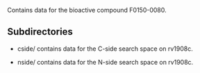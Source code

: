 Contains data for the bioactive compound F0150-0080.

## Subdirectories

- cside/ contains data for the C-side search space on rv1908c.

- nside/ contains data for the N-side search space on rv1908c.

